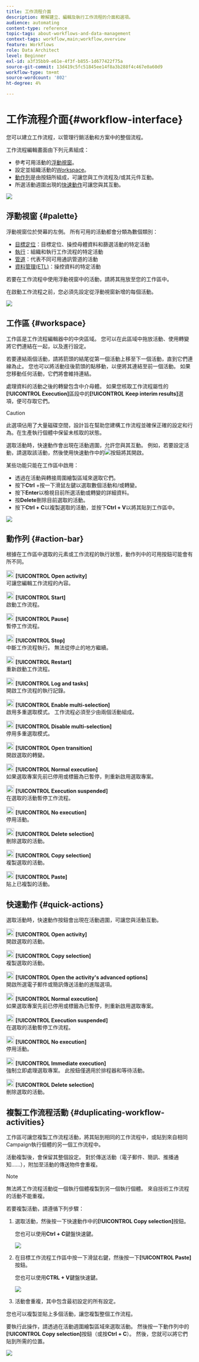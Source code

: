 ```yaml
---
title: 工作流程介面
description: 瞭解建立、編輯及執行工作流程的介面和選項。
audience: automating
content-type: reference
topic-tags: about-workflows-and-data-management
context-tags: workflow,main;workflow,overview
feature: Workflows
role: Data Architect
level: Beginner
exl-id: a3f35bb9-e61e-4f3f-b855-1d677422f75a
source-git-commit: 13d419c5fc51845ee14f8a3b288f4c467e0a60d9
workflow-type: tm+mt
source-wordcount: '802'
ht-degree: 4%

---
```


# 工作流程介面{#workflow-interface}

您可以建立工作流程，以管理行銷活動和方案中的整個流程。

工作流程編輯畫面由下列元素組成：

* 參考可用活動的[浮動視窗](#palette)。
* 設定並組織活動的[Workspace](#workspace)。
* [動作列](#action-bar)是由按鈕所組成，可讓您與工作流程及/或其元件互動。
* 所選活動週圍出現的[快速動作](#quick-actions)可讓您與其互動。

![](assets/wkf_overview.png)

## 浮動視窗 {#palette}

浮動視窗位於熒幕的左側。 所有可用的活動都會分類為數個類別：

* [目標定位](../../automating/using/about-targeting-activities.md)：目標定位、操控母體資料和篩選活動的特定活動
* [執行](../../automating/using/about-execution-activities.md)：組織和執行工作流程的特定活動
* [管道](../../automating/using/about-channel-activities.md)：代表不同可用通訊管道的活動
* [資料管理(ETL)](../../automating/using/about-data-management-activities.md)：操控資料的特定活動

若要在工作流程中使用浮動視窗中的活動，請將其拖放至您的工作區中。

在啟動工作流程之前，您必須先設定從浮動視窗新增的每個活動。

![](assets/workflow_palette.png)

## 工作區 {#workspace}

工作區是工作流程編輯器中的中央區域。 您可以在此區域中拖放活動、使用轉變將它們連結在一起，以及進行設定。

若要連結兩個活動，請將箭頭的結尾從第一個活動上移至下一個活動，直到它們連線為止。 您也可以將活動往後箭頭的點移動，以便將其連結至前一個活動。 如果您移動任何活動，它們將會維持連結。

處理資料的活動之後的轉變包含中介母體。 如果您核取工作流程屬性的&#x200B;**[!UICONTROL Execution]**&#x200B;區段中的&#x200B;**[!UICONTROL Keep interim results]**&#x200B;選項，便可存取它們。

>[!CAUTION]
>
>此選項佔用了大量磁碟空間，設計旨在幫助您建構工作流程並確保正確的設定和行為。在生產執行個體中保留未核取的狀態。


選取活動時，快速動作會出現在活動週圍，允許您與其互動。 例如，若要設定活動，請選取該活動，然後使用快速動作中的![](assets/edit_darkgrey-24px_table.png)按鈕將其開啟。

某些功能只能在工作區中啟用：

* 透過在活動與轉接周圍繪製區域來選取它們。
* 按下&#x200B;**Ctrl** +按一下滑鼠左鍵以選取數個活動和/或轉變。
* 按下&#x200B;**Enter**&#x200B;以檢視目前所選活動或轉變的詳細資料。
* 按&#x200B;**Delete**&#x200B;刪除目前選取的活動。
* 按下&#x200B;**Ctrl + C**&#x200B;以複製選取的活動，並按下&#x200B;**Ctrl + V**&#x200B;以將其貼到工作區中。

![](assets/workflow_workspace.png)

## 動作列 {#action-bar}

根據在工作區中選取的元素或工作流程的執行狀態，動作列中的可用按鈕可能會有所不同。

<img height="21px" src="assets/edit_darkgrey-24px.png" /> **[!UICONTROL Open activity]**<br/>可讓您編輯工作流程的內容。

<img height="21px" src="assets/play_darkgrey-24px_table.png" /> **[!UICONTROL Start]**<br/>啟動工作流程。

<img height="21px" src="assets/pause_darkgrey-24px_table.png" /> **[!UICONTROL Pause]**<br/>暫停工作流程。

<img height="21px" src="assets/stop_darkgrey-24px_table.png" /> **[!UICONTROL Stop]**<br/>中斷工作流程執行。 無法從停止的地方繼續。

<img height="21px" src="assets/pauseplay_darkgrey-24px_table.png" /> **[!UICONTROL Restart]**<br/>重新啟動工作流程。

<img height="21px" src="assets/printpreview_darkgrey-24px_table.png" /> **[!UICONTROL Log and tasks]**<br/>開啟工作流程的執行記錄。

<img height="21px" src="assets/checkcircle_darkgrey-24px_table.png" /> **[!UICONTROL Enable multi-selection]**<br/>啟用多重選取模式。 工作流程必須至少由兩個活動組成。

<img height="21px" src="assets/closecircle_darkgrey-24px_table.png" /> **[!UICONTROL Disable multi-selection]**<br/>停用多重選取模式。<br />

<img height="21px" src="assets/targeted.png" /> **[!UICONTROL Open transition]**<br/>開啟選取的轉變。<br />

<img height="21px" src="assets/check_darkgrey-24px_table.png" />  **[!UICONTROL Normal execution]**<br/>如果選取專案先前已停用或標籤為已暫停，則重新啟用選取專案。<br />

<img height="21px" src="assets/check_pause_darkgrey-24px_table.png" /> **[!UICONTROL Execution suspended]**<br/>在選取的活動暫停工作流程。<br />

<img height="21px" src="assets/checkdisable.png" /> **[!UICONTROL No execution]**<br/>停用活動。<br />

<img height="21px" src="assets/delete_darkgrey-24px_table.png" /> **[!UICONTROL Delete selection]**<br/>刪除選取的活動。<br />

<img height="21px" src="assets/copy_24px.png" /> **[!UICONTROL Copy selection]**<br/>複製選取的活動。

<img height="21px" src="assets/paste_24px.png" /> **[!UICONTROL Paste]**<br/>貼上已複製的活動。

## 快速動作 {#quick-actions}

選取活動時，快速動作按鈕會出現在活動週圍，可讓您與活動互動。

<img height="21px" src="assets/edit_darkgrey-24px.png" /> **[!UICONTROL Open activity]**<br/>開啟選取的活動。

<img height="21px" src="assets/copy_24px.png" /> **[!UICONTROL Copy selection]**<br/>複製選取的活動。

<img height="21px" src="assets/wkf_dlv_act_params_icon.png" /> **[!UICONTROL Open the activity's advanced options]**<br/>開啟所選電子郵件或簡訊傳送活動的進階選項。

<img height="21px" src="assets/check_darkgrey-24px_table.png" /> **[!UICONTROL Normal execution]**<br/>如果選取專案先前已停用或標籤為已暫停，則重新啟用選取專案。

<img height="21px" src="assets/check_pause_darkgrey-24px_table.png" /> **[!UICONTROL Execution suspended]**<br/>在選取的活動暫停工作流程。

<img height="21px" src="assets/checkdisable.png" /> **[!UICONTROL No execution]**<br/>停用活動。

<img height="21px" src="assets/pending_darkgrey-24px_table.png" /> **[!UICONTROL Immediate execution]**<br/>強制立即處理選取專案。 此按鈕僅適用於<span class="uicontrol">排程器</span>和<span class="uicontrol">等待</span>活動。

<img height="21px" src="assets/delete_darkgrey-24px_table.png" /> **[!UICONTROL Delete selection]**<br/>刪除選取的活動。

## 複製工作流程活動 {#duplicating-workflow-activities}

工作區可讓您複製工作流程活動，將其貼到相同的工作流程中，或貼到來自相同Campaign執行個體的另一個工作流程中。

活動複製後，會保留其整個設定。 對於傳送活動（電子郵件、簡訊、推播通知……），附加至活動的傳送物件會重複。

>[!NOTE]
>
>無法將工作流程活動從一個執行個體複製到另一個執行個體。 來自技術工作流程的活動不能重複。

若要複製活動，請遵循下列步驟：

1. 選取活動，然後按一下快速動作中的&#x200B;**[!UICONTROL Copy selection]**&#x200B;按鈕。

   您也可以使用&#x200B;**Ctrl + C**&#x200B;鍵盤快速鍵。

   ![](assets/wkf_copypaste1.png)

1. 在目標工作流程工作區中按一下滑鼠右鍵，然後按一下&#x200B;**[!UICONTROL Paste]**&#x200B;按鈕。

   您也可以使用&#x200B;**CTRL + V**&#x200B;鍵盤快速鍵。

   ![](assets/wkf_copypaste2.png)

1. 活動會重複，其中包含最初設定的所有設定。

您也可以複製並貼上多個活動，讓您複製整個工作流程。

要執行此操作，請透過在活動週圍繪製區域來選取活動。 然後按一下動作列中的&#x200B;**[!UICONTROL Copy selection]**&#x200B;按鈕（或按&#x200B;**Ctrl + C**）。 然後，您就可以將它們貼到所需的位置。

![](assets/wkf_copypaste3.png)
